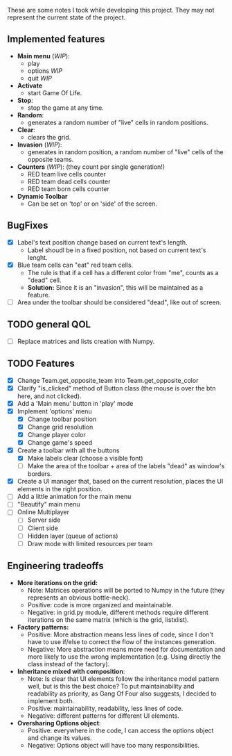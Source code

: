 These are some notes I took while developing this project.
They may not represent the current state of the project.

## Implemented features
- **Main menu** (*WIP*):
  - play
  - options _WIP_
  - quit _WIP_
- **Activate**
  - start Game Of Life.
- **Stop**:
  - stop the game at any time.
- **Random**:
  - generates a random number of "live" cells in random positions.
- **Clear**:
  - clears the grid.
- **Invasion** (*WIP*):
  - generates in random position, a random number of "live" cells of the opposite teams.
- **Counters** (*WIP*): (they count per single generation!)
  - RED team live cells counter
  - RED team dead cells counter
  - RED team born cells counter
- **Dynamic Toolbar**
  - Can be set on 'top' or on 'side' of the screen. 
 
## BugFixes
- [x] Label's text position change based on current text's length.
  - Label shoudl be in a fixed position, not based on current text's lenght.
- [x] Blue team cells can "eat" red team cells.
  - The rule is that if a cell has a different color from "me", counts as a "dead" cell.
  - **Solution:** Since it is an "invasion", this will be maintained as a feature.
- [ ] Area under the toolbar should be considered "dead", like out of screen.
## TODO general QOL
- [ ] Replace matrices and lists creation with Numpy.
## TODO Features
- [x] Change Team.get_opposite_team into Team.get_opposite_color
- [x] Clarify "is_clicked" method of Button class (the mouse is over the btn here, and not clicked).
- [x] Add a 'Main menu' button in 'play' mode
- [x] Implement 'options' menu
  - [x] Change toolbar position
  - [x] Change grid resolution
  - [x] Change player color
  - [x] Change game's speed
- [x] Create a toolbar with all the buttons
  - [x] Make labels clear (choose a visible font)
  - [ ] Make the area of the toolbar + area of the labels "dead" as window's borders.
- [x] Create a UI manager that, based on the current resolution, places the UI elements in the right position.
- [ ] Add a little animation for the main menu
- [ ] "Beautify" main menu
- [ ] Online Multiplayer
  - [ ] Server side
  - [ ] Client side
  - [ ] Hidden layer (queue of actions)
  - [ ] Draw mode with limited resources per team 
## Engineering tradeoffs
- **More iterations on the grid:**
  - Note: Matrices operations will be ported to Numpy in the future (they represents an obvious bottle-neck).
  - Positive: code is more organized and maintainable.
  - Negative: in grid.py module, different methods require different iterations on the same matrix (which is the grid, listxlist).
- **Factory patterns:**
  - Positive: More abstraction means less lines of code, since I don't have to use if/else to correct the flow of the instances generation.
  - Negative: More abstraction means more need for documentation and more likely to use the wrong implementation (e.g. Using directly the class instead of the factory).
- **Inheritance mixed with composition**:
  - Note: Is clear that UI elements follow the inheritance model pattern well, but is this the best choice?
  To put maintainability and readability as priority, as Gang Of Four also suggests, I decided to implement both. 
  - Positive: maintainability, readability, less lines of code.
  - Negative: different patterns for different UI elements.
- **Oversharing Options object**:
  - Positive: everywhere in the code, I can access the options object and change its values.
  - Negative: Options object will have too many responsibilities.